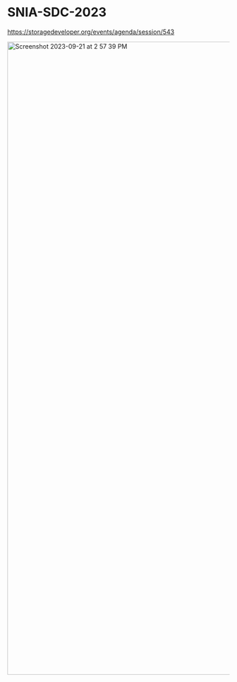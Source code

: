 # SNIA-SDC-2023
https://storagedeveloper.org/events/agenda/session/543

<img width="1436" alt="Screenshot 2023-09-21 at 2 57 39 PM" src="https://github.com/rahvis/SNIA-SDC-2023/assets/64368687/095581ca-4486-4867-a078-ab933aad4f34">
